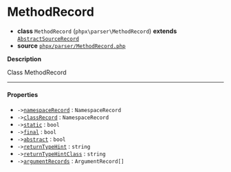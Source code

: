 # MethodRecord

- **class** `MethodRecord` (`phpx\parser\MethodRecord`) **extends** [`AbstractSourceRecord`](api-docs/classes/phpx/parser/AbstractSourceRecord.md)
- **source** [`phpx/parser/MethodRecord.php`](./src/main/resources/JPHP-INF/sdk/phpx/parser/MethodRecord.php)

**Description**

Class MethodRecord

---

#### Properties

- `->`[`namespaceRecord`](#prop-namespacerecord) : `NamespaceRecord`
- `->`[`classRecord`](#prop-classrecord) : `NamespaceRecord`
- `->`[`static`](#prop-static) : `bool`
- `->`[`final`](#prop-final) : `bool`
- `->`[`abstract`](#prop-abstract) : `bool`
- `->`[`returnTypeHint`](#prop-returntypehint) : `string`
- `->`[`returnTypeHintClass`](#prop-returntypehintclass) : `string`
- `->`[`argumentRecords`](#prop-argumentrecords) : `ArgumentRecord[]`